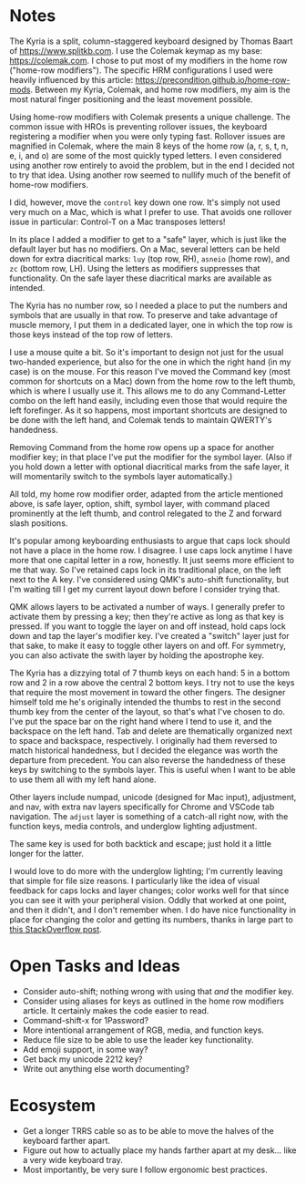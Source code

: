 # Notes

The Kyria is a split, column-staggered keyboard
designed by Thomas Baart of https://www.splitkb.com.
I use the Colemak keymap as my base: https://colemak.com.
I chose to put most of my modifiers in the home row ("home-row modifiers").
The specific HRM configurations I used were heavily influenced by this article:
https://precondition.github.io/home-row-mods.
Between my Kyria, Colemak, and home row modifiers,
my aim is the most natural finger positioning and the least movement possible.

Using home-row modifiers with Colemak presents a unique challenge.
The common issue with HROs is preventing rollover issues,
the keyboard registering a modifier when you were only typing fast.
Rollover issues are magnified in Colemak, where the main 8 keys of the home row
(a, r, s, t, n, e, i, and o) are some of the most quickly typed letters.
I even considered using another row entirely to avoid the problem,
but in the end I decided not to try that idea.
Using another row seemed to nullify much of the benefit of home-row modifiers.

I did, however, move the `control` key down one row.
It's simply not used very much on a Mac, which is what I prefer to use.
That avoids one rollover issue in particular:
Control-T on a Mac transposes letters!

In its place I added a modifier to get to a "safe" layer,
which is just like the default layer but has no modifiers.
On a Mac, several letters can be held down for extra diacritical marks:
`luy` (top row, RH), `asneio` (home row), and `zc` (bottom row, LH).
Using the letters as modifiers suppresses that functionality.
On the safe layer these diacritical marks are available as intended.

The Kyria has no number row, so I needed a place to put the numbers and symbols
that are usually in that row.
To preserve and take advantage of muscle memory, I put them in a dedicated layer,
one in which the top row is those keys instead of the top row of letters.

I use a mouse quite a bit.
So it's important to design not just for the usual two-handed experience,
but also for the one in which the right hand (in my case) is on the mouse.
For this reason I've moved the Command key (most common for shortcuts on a Mac)
down from the home row to the left thumb, which is where I usually use it.
This allows me to do any Command-Letter combo on the left hand easily,
including even those that would require the left forefinger.
As it so happens, most important shortcuts are designed to be done with the left hand,
and Colemak tends to maintain QWERTY's handedness.

Removing Command from the home row opens up a space for another modifier key;
in that place I've put the modifier for the symbol layer.
(Also if you hold down a letter with optional diacritical marks from the safe layer,
it will momentarily switch to the symbols layer automatically.)

All told, my home row modifier order, adapted from the article mentioned above,
is safe layer, option, shift, symbol layer,
with command placed prominently at the left thumb,
and control relegated to the Z and forward slash positions.

It's popular among keyboarding enthusiasts to argue
that caps lock should not have a place in the home row.
I disagree.
I use caps lock anytime I have more that one capital letter in a row, honestly.
It just seems more efficient to me that way.
So I've retained caps lock in its traditional place, on the left next to the A key.
I've considered using QMK's auto-shift functionality,
but I'm waiting till I get my current layout down before I consider trying that.

QMK allows layers to be activated a number of ways.
I generally prefer to activate them by pressing a key;
then they're active as long as that key is pressed.
If you want to toggle the layer on and off instead,
hold caps lock down and tap the layer's modifier key.
I've created a "switch" layer just for that sake,
to make it easy to toggle other layers on and off.
For symmetry, you can also activate the swith layer by holding the apostrophe key.

The Kyria has a dizzying total of 7 thumb keys on each hand:
5 in a bottom row and 2 in a row above the central 2 bottom keys.
I try not to use the keys that require the most movement in toward the other fingers.
The designer himself told me he's originally intended the thumbs to rest
in the second thumb key from the center of the layout,
so that's what I've chosen to do.
I've put the space bar on the right hand where I tend to use it,
and the backspace on the left hand.
Tab and delete are thematically organized next to space and backspace, respectively.
I originally had them reversed to match historical handedness,
but I decided the elegance was worth the departure from precedent.
You can also reverse the handedness of these keys by switching to the symbols layer.
This is useful when I want to be able to use them all with my left hand alone.

Other layers include numpad, unicode (designed for Mac input), adjustment, and nav,
with extra nav layers specifically for Chrome and VSCode tab navigation.
The `adjust` layer is something of a catch-all right now, with the function keys,
media controls, and underglow lighting adjustment.

The same key is used for both backtick and escape;
just hold it a little longer for the latter.

I would love to do more with the underglow lighting;
I'm currently leaving that simple for file size reasons.
I particularly like the idea of visual feedback for caps locks and layer changes;
color works well for that since you can see it with your peripheral vision.
Oddly that worked at one point, and then it didn't, and I don't remember when.
I do have nice functionality in place for changing the color and getting its numbers,
thanks in large part to [this StackOverflow post][lighting-stackoverflow].

# Open Tasks and Ideas

* Consider auto-shift; nothing wrong with using that _and_ the modifier key.
* Consider using aliases for keys as outlined in the home row modifiers article.
  It certainly makes the code easier to read.
* Command-shift-x for 1Password?
* More intentional arrangement of RGB, media, and function keys.
* Reduce file size to be able to use the leader key functionality.
* Add emoji support, in some way?
* Get back my unicode 2212 key?
* Write out anything else worth documenting?

# Ecosystem

* Get a longer TRRS cable so as to be able to move the halves of the keyboard
  farther apart.
* Figure out how to actually place my hands farther apart at my desk…
  like a very wide keyboard tray.
* Most importantly, be very sure I follow ergonomic best practices.

[lighting-stackoverflow]: https://stackoverflow.com/questions/65556317/qmk-rgb-saturation-bottoms-out
